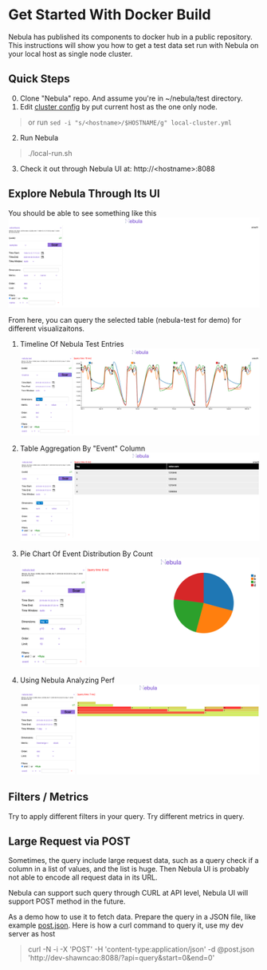 # Get Started With Docker Build
Nebula has published its components to docker hub in a public repository.
This instructions will show you how to get a test data set run with Nebula on your local host as single node cluster.

## Quick Steps
0. Clone "Nebula" repo. And assume you're in ~/nebula/test directory.
1. Edit [cluster config](local-cluster.yml) by put current host as the one only node.
> or run `sed -i "s/<hostname>/$HOSTNAME/g" local-cluster.yml`
2. Run Nebula
> ./local-run.sh
3. Check it out through Nebula UI at: http://&lt;hostname&gt;:8088

## Explore Nebula Through Its UI
You should be able to see something like this
![Nebula UI](./nebula-local.png)

From here, you can query the selected table (nebula-test for demo) for different visualizaitons.
1. Timeline Of Nebula Test Entries
![Timeline](./nebula-timeline.png)

2. Table Aggregation By "Event" Column
![Table](./nebula-table.png)

3. Pie Chart Of Event Distribution By Count
![Pie](./nebula-pie.png)

4. Using Nebula Analyzing Perf
![Sand](./nebula-flame.png)

## Filters / Metrics
Try to apply different filters in your query. 
Try different metrics in query.

## Large Request via POST
Sometimes, the query include large request data, such as a query check if a column in a list of values, and the list is huge.
Then Nebula UI is probably not able to encode all request data in its URL. 

Nebula can support such query through CURL at API level, Nebula UI will support POST method in the future.

As a demo how to use it to fetch data. Prepare the query in a JSON file, like example [post.json](./post.json).
Here is how a curl command to query it, use my dev server as host
> curl -N -i -X 'POST' -H 'content-type:application/json' -d @post.json 'http://dev-shawncao:8088/?api=query&start=0&end=0'
